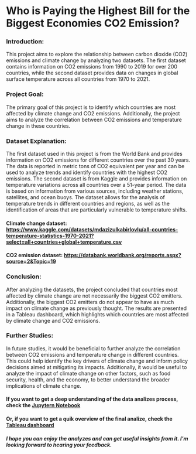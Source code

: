 # Who is Paying the Highest Bill for the Biggest Economies CO2 Emission?

### Introduction:
This project aims to explore the relationship between carbon dioxide (CO2) emissions and climate change by analyzing two datasets. The first dataset contains information on CO2 emissions from 1990 to 2019 for over 200 countries, while the second dataset provides data on changes in global surface temperature across all countries from 1970 to 2021.

### Project Goal:
The primary goal of this project is to identify which countries are most affected by climate change and CO2 emissions. Additionally, the project aims to analyze the correlation between CO2 emissions and temperature change in these countries.

### Dataset Explanation:
The first dataset used in this project is from the World Bank and provides information on CO2 emissions for different countries over the past 30 years. The data is reported in metric tons of CO2 equivalent per year and can be used to analyze trends and identify countries with the highest CO2 emissions. The second dataset is from Kaggle and provides information on temperature variations across all countries over a 51-year period. The data is based on information from various sources, including weather stations, satellites, and ocean buoys. The dataset allows for the analysis of temperature trends in different countries and regions, as well as the identification of areas that are particularly vulnerable to temperature shifts.

#### Climate change dataset: https://www.kaggle.com/datasets/mdazizulkabirlovlu/all-countries-temperature-statistics-1970-2021?select=all+countries+global+temperature.csv
#### CO2 emission dataset: https://databank.worldbank.org/reports.aspx?source=2&Topic=19

### Conclusion:
After analyzing the datasets, the project concluded that countries most affected by climate change are not necessarily the biggest CO2 emitters. Additionally, the biggest CO2 emitters do not appear to have as much impact on climate change as previously thought. The results are presented in a Tableau dashboard, which highlights which countries are most affected by climate change and CO2 emissions.

### Further Studies:
In future studies, it would be beneficial to further analyze the correlation between CO2 emissions and temperature change in different countries. This could help identify the key drivers of climate change and inform policy decisions aimed at mitigating its impacts. Additionally, it would be useful to analyze the impact of climate change on other factors, such as food security, health, and the economy, to better understand the broader implications of climate change.

#### If you want to get a deep understanding of the data analizes process, check the [Jupytern Notebook](https://github.com/JLuizRF/CO2-Emission-and-Climate-Change-/blob/main/Climate%20Change%20and%20CO2%20Emitters%20.ipynb) 
#### Or, if you want to get a quik overview of the final analize, check the [Tableau dashboard](https://public.tableau.com/app/profile/jos.luiz3380/viz/ClimateChangeandCO2Emission/Dashboard1)

##### I hope you can enjoy the analyzes and can get useful insights from it. I'm looking forward to hearing your feedback.
